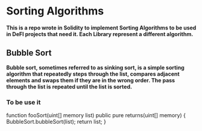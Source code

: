 # Sorting Algorithms
**This is a repo wrote in Solidity to implement Sorting Algorithms to be used in DeFI projects that need it. Each Library represent a different algorithm.**

## Bubble Sort
**Bubble sort, sometimes referred to as sinking sort, is a simple sorting algorithm that repeatedly steps through the list, compares adjacent elements and swaps them if they are in the wrong order. The pass through the list is repeated until the list is sorted.**

### To be use it
 
function fooSort(uint[] memory list) public pure returns(uint[] memory) {
    BubbleSort.bubbleSort(list);
        return list;
}
